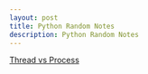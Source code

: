 ```yaml
---
layout: post
title: Python Random Notes
description: Python Random Notes
---
```


[Thread vs Process](https://baliuzeger.github.io/sjl/blog/2022/Python_thread_process.md)

